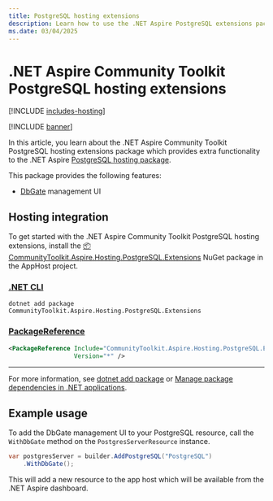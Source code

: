 ```yaml
---
title: PostgreSQL hosting extensions
description: Learn how to use the .NET Aspire PostgreSQL extensions package which provides extra functionality to the .NET Aspire PostgreSQL hosting package.
ms.date: 03/04/2025
---
```


# .NET Aspire Community Toolkit PostgreSQL hosting extensions

[!INCLUDE [includes-hosting](../includes/includes-hosting.md)]

[!INCLUDE [banner](includes/banner.md)]

In this article, you learn about the .NET Aspire Community Toolkit PostgreSQL hosting extensions package which provides extra functionality to the .NET Aspire [PostgreSQL hosting package](https://nuget.org/packages/Aspire.Hosting.PostgreSQL).

This package provides the following features:

- [DbGate](https://dbgate.org/) management UI

## Hosting integration

To get started with the .NET Aspire Community Toolkit PostgreSQL hosting extensions, install the [📦 CommunityToolkit.Aspire.Hosting.PostgreSQL.Extensions](https://nuget.org/packages/CommunityToolkit.Aspire.Hosting.PostgreSQL.Extensions) NuGet package in the AppHost project.

### [.NET CLI](#tab/dotnet-cli)

```dotnetcli
dotnet add package CommunityToolkit.Aspire.Hosting.PostgreSQL.Extensions
```

### [PackageReference](#tab/package-reference)

```xml
<PackageReference Include="CommunityToolkit.Aspire.Hosting.PostgreSQL.Extensions"
                  Version="*" />
```

---

For more information, see [dotnet add package](/dotnet/core/tools/dotnet-add-package) or [Manage package dependencies in .NET applications](/dotnet/core/tools/dependencies).

## Example usage

To add the DbGate management UI to your PostgreSQL resource, call the `WithDbGate` method on the `PostgresServerResource` instance.

```csharp
var postgresServer = builder.AddPostgreSQL("PostgreSQL")
    .WithDbGate();
```

This will add a new resource to the app host which will be available from the .NET Aspire dashboard.
